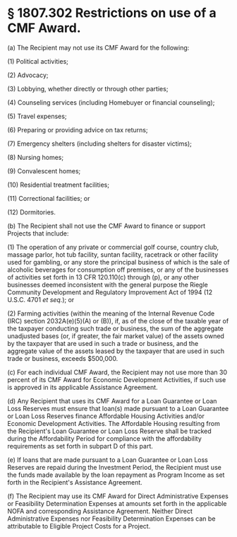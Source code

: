 # § 1807.302   Restrictions on use of a CMF Award.

(a) The Recipient may not use its CMF Award for the following:


(1) Political activities;


(2) Advocacy;


(3) Lobbying, whether directly or through other parties;


(4) Counseling services (including Homebuyer or financial counseling);


(5) Travel expenses;


(6) Preparing or providing advice on tax returns;


(7) Emergency shelters (including shelters for disaster victims);


(8) Nursing homes;


(9) Convalescent homes;


(10) Residential treatment facilities;


(11) Correctional facilities; or


(12) Dormitories.


(b) The Recipient shall not use the CMF Award to finance or support Projects that include:


(1) The operation of any private or commercial golf course, country club, massage parlor, hot tub facility, suntan facility, racetrack or other facility used for gambling, or any store the principal business of which is the sale of alcoholic beverages for consumption off premises, or any of the businesses of activities set forth in 13 CFR 120.110(c) through (p), or any other businesses deemed inconsistent with the general purpose the Riegle Community Development and Regulatory Improvement Act of 1994 (12 U.S.C. 4701 *et seq.*); or


(2) Farming activities (within the meaning of the Internal Revenue Code (IRC) section 2032A(e)(5)(A) or (B)), if, as of the close of the taxable year of the taxpayer conducting such trade or business, the sum of the aggregate unadjusted bases (or, if greater, the fair market value) of the assets owned by the taxpayer that are used in such a trade or business, and the aggregate value of the assets leased by the taxpayer that are used in such trade or business, exceeds $500,000.


(c) For each individual CMF Award, the Recipient may not use more than 30 percent of its CMF Award for Economic Development Activities, if such use is approved in its applicable Assistance Agreement.


(d) Any Recipient that uses its CMF Award for a Loan Guarantee or Loan Loss Reserves must ensure that loan(s) made pursuant to a Loan Guarantee or Loan Loss Reserves finance Affordable Housing Activities and/or Economic Development Activities. The Affordable Housing resulting from the Recipient's Loan Guarantee or Loan Loss Reserve shall be tracked during the Affordability Period for compliance with the affordability requirements as set forth in subpart D of this part.


(e) If loans that are made pursuant to a Loan Guarantee or Loan Loss Reserves are repaid during the Investment Period, the Recipient must use the funds made available by the loan repayment as Program Income as set forth in the Recipient's Assistance Agreement.


(f) The Recipient may use its CMF Award for Direct Administrative Expenses or Feasibility Determination Expenses at amounts set forth in the applicable NOFA and corresponding Assistance Agreement. Neither Direct Administrative Expenses nor Feasibility Determination Expenses can be attributable to Eligible Project Costs for a Project.




